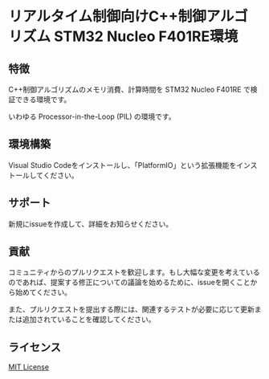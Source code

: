 # リアルタイム制御向けC++制御アルゴリズム STM32 Nucleo F401RE環境

## 特徴

C++制御アルゴリズムのメモリ消費、計算時間を STM32 Nucleo F401RE で検証できる環境です。

いわゆる Processor-in-the-Loop (PIL) の環境です。

## 環境構築

Visual Studio Codeをインストールし、「PlatformIO」という拡張機能をインストールしてください。

## サポート

新規にissueを作成して、詳細をお知らせください。

## 貢献

コミュニティからのプルリクエストを歓迎します。もし大幅な変更を考えているのであれば、提案する修正についての議論を始めるために、issueを開くことから始めてください。

また、プルリクエストを提出する際には、関連するテストが必要に応じて更新または追加されていることを確認してください。

## ライセンス

[MIT License](./LICENSE.txt)
